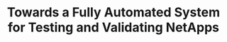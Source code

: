 ---
paper_type: Conference
title: "Towards a Fully Automated System for Testing and Validating NetApps"
authors: Rafael Direito, Diogo Gomes, Rui L. Aguiar
journal_title: 2022 IEEE International Conference on Network Softwarization (NetSoft)
doi: TDB
repository_link: 
relevance: "5G technologies provide several advancements regarding low latency and high bandwidth network  scenarios, thus enabling new vertical use cases. Nonetheless, the lack of testing and validation mechanisms for NFV-based services poses a severe challenge in reducing their time to market. In this work we showcase a service to automate the validation of 5G NetApps, thus striving towards reducing the time to market of these applications, and introducing a new layer of trust in their reliability and availability."
---
